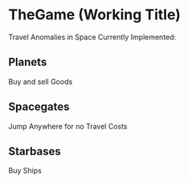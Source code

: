 # TheGame (Working Title)

Travel Anomalies in Space
Currently Implemented:

## Planets

Buy and sell Goods

## Spacegates

Jump Anywhere for no Travel Costs

## Starbases

Buy Ships
